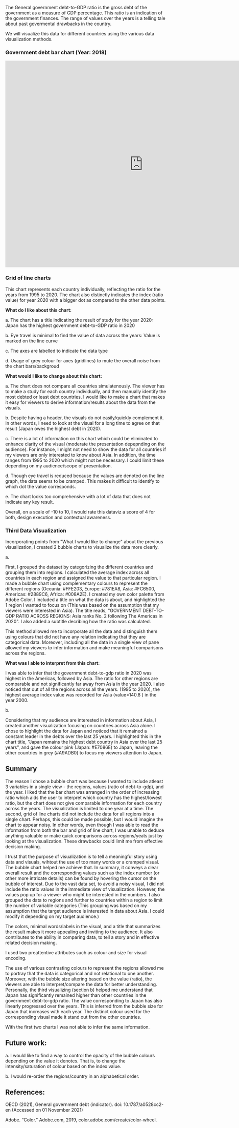 The General government debt-to-GDP ratio is the gross debt of the government as a measure of GDP percentage. This ratio is an indication of the government finances. The range of values over the years is a telling tale about past govermental drawbacks in the country.

We will visualize this data for different countries using the various data visualization methods.

### __Government debt bar chart (Year: 2018)__ ###


<iframe src="https://data.oecd.org/chart/6vmX" width="860" height="645" style="border: 0" mozallowfullscreen="true" webkitallowfullscreen="true" allowfullscreen="true"><a href="https://data.oecd.org/chart/6vmX" target="_blank">OECD Chart: General government debt, Total, % of GDP, Annual, 2018</a></iframe>








### __Grid of line charts__ ###


This chart represents each country individually, reflecting the ratio for the years from 1995 to 2020. The chart also distinctly indicates the index (ratio value) for year 2020 with a bigger dot as compared to the other data points.

<div class="flourish-embed flourish-chart" data-src="visualisation/7678272"><script src="https://public.flourish.studio/resources/embed.js"></script></div>

**What do I like about this chart:**

a. The chart has a title indicating the result of study for the year 2020: Japan has the highest government debt-to-GDP ratio in 2020

b. Eye travel is minimal to find the value of data across the years: Value is marked on the line curve

c. The axes are labelled to indicate the data type

d. Usage of grey colour for axes (gridlines) to mute the overall noise from the chart bars/backgroud

**What would I like to change about this chart:**

a. The chart does not compare all countries simulatenously. The viewer has to make a study for each country individually, and then manually identify the most debted or least debt countries. I would like to make a chart that makes it easy for viewers to derive information/results about the data from the visuals.

b. Despite having a header, the visuals do not easily/quickly complement it. In other words, I need to look at the visual for a long time to agree on that result (Japan owes the highest debt in 2020).

c. There is a lot of information on this chart which could be eliminated to enhance clarity of the visual (moderate the presentation depepnding on the audience). For instance, I might not need to show the data for all countries if my viewers are only interested to know about Asia. In addition, the time ranges from 1995 to 2020 which might not be necessary. I could limit these depending on my audience/scope of presentation.

d. Though eye travel is reduced because the values are denoted on the line graph, the data seems to be cramped. This makes it difficult to identify to which dot the value corresponds. 

e. The chart looks too comprehensive with a lot of data that does not indicate any key result.

Overall, on a scale of -10 to 10, I would rate this dataviz a score of 4 for both, design execution and contextual awareness. 

### __Third Data Visualization__ ###


Incorporating points from "What I would like to change" about the previous visualization, I created 2 bubble charts to visualize the data more clearly. 

a.
<div class="flourish-embed flourish-scatter" data-src="visualisation/7691484"><script src="https://public.flourish.studio/resources/embed.js"></script></div>

First, I grouped the dataset by categorizing the different countries and grouping them into regions. I calculated the average index across all countries in each region and assigned the value to that particular region. I made a bubble chart using complementary colours to represent the different regions (Oceania: #FFE203, Europe: #781EA8, Asia: #FC6500, Americas: #2889C6, Africa: #008A2E). I created my own color palette from Adobe Color. I included a title on what the data is about, and highlighted the 1 region I wanted to focus on (This was based on the assumption that my viewers were interested in Asia). The title reads, "GOVERNMENT DEBT-TO-GDP RATIO ACROSS REGIONS: Asia ranks No. 2 following The Americas in 2020". I also added a subtitle decribing how the ratio was calculated. 

This method allowed me to incorporate all the data and distinguish them using colours that did not have any relation indicating that they are categorical data. Moreover, including all the data in a single view of pane allowed my viewers to infer information and make meaningful comparisons across the regions. 

**What was I able to interpret from this chart:**

I was able to infer that the government debt-to-gdp ratio in 2020 was highest in the Americas, followed by Asia. The ratio for other regions are comparable and not significantly far away from Asia in the year 2020. I also noticed that out of all the regions across all the years. (1995 to 2020), the highest average index value was recorded for Asia (value=140.8 ) in the year 2000.

b.
<div class="flourish-embed flourish-scatter" data-src="visualisation/7692158"><script src="https://public.flourish.studio/resources/embed.js"></script></div>

Considering that my audience are interested in information about Asia, I created another visualization focusing on countries across Asia alone. I chose to highlight the data for Japan and noticed that it remained a constant leader in the debts over the last 25 years. I highlighted this in the chart title, "Japan remains the highest debt country in Asia over the last 25 years", and gave the colour pink (Japan: #E7086E) to Japan, leaving the other countries in grey (#A9ADB0) to focus my viewers attention to Japan. 


## __Summary__ ##


The reason I chose a bubble chart was because I wanted to include atleast 3 variables in a single view - the regions, values (ratio of debt-to-gdp), and the year. I liked that the bar chart was arranged in the order of increasing ratio which aids the user to interpret which country has the highest/lowest ratio, but the chart does not give comparable information for each country across the years. The visualization is limited to one year at a time. The second, grid of line charts did not include the data for all regions into a single chart. Perhaps, this could be made possible, but I would imagine the chart to appear noisy. In other words, even though I was able to read the information from both the bar and grid of line chart, I was unable to deduce anything valuable or make quick comparisons across regions/yeats just by looking at the visualization. These drawbacks could limit me from effective decision making.

I trust that the purpose of visualization is to tell a meaningful story using data and visuals, wihtout the use of too many words or a cramped visual. The bubble chart helped me achieve that. In summary, it conveys a clear overall result and the corresponding values such as the index number (or other more intricate details) can be found by hovering the cursor on the bubble of interest. Due to the vast data set, to avoid a noisy visual, I did not include the ratio values in the immediate view of visualization. However, the values pop up for a viewer who might be interested in the numbers. I also grouped the data to regions and further to countries within a region to limit the number of variable categories (This grouping was based on my assumption that the target audience is interested in data about Asia. I could modify it depending on my target audience.)

The colors, minimal words/labels in the visual, and a title that summarizes the result makes it more appealing and inviting to the audience. It also contributes to the ability in comparing data, to tell a story and in effective related decision making.

I used two preattentive attributes such as colour and size for visual encoding.

The use of various contrasting colours to represent the regions allowed me to portray that the data is categorical and not relational to one another. Moreover, with the bubble size altering based on the value (ratio), the viewers are able to interpret/compare the data for better understanding. Personally, the third visualizing (section b) helped me understand that Japan has significantly remained higher than other countries in the government debt-to-gdp ratio. The value corresponding to Japan has also linearly progressed over the years. This is inferred from the bubble size for Japan that increases with each year. The distinct colour used for the corresponding visual made it stand out from the other countries. 

With the first two charts I was not able to infer the same information.


## __Future work:__ ##

a. I would like to find a way to control the opacity of the bubble colours depending on the value it denotes. That is, to change the intensity/saturation of colour based on the index value.

b. I would re-order the regions/country in an alphabetical order. 

## __References:__ ##

OECD (2021), General government debt (indicator). doi: 10.1787/a0528cc2-en (Accessed on 01 November 2021)

Adobe. “Color.” Adobe.com, 2019, color.adobe.com/create/color-wheel.




